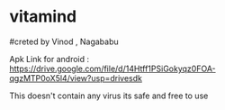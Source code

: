 # vitamind


#creted by Vinod , Nagababu


Apk Link for android : https://drive.google.com/file/d/14Htff1PSiGokyqz0FOA-qgzMTP0oX5l4/view?usp=drivesdk

This doesn't contain any virus its safe and free to use

